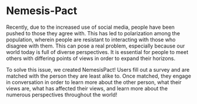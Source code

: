# Nemesis-Pact
Recently, due to the increased use of social media, people have been pushed to those they agree with. This has led to polarization among the population, wherein people are resistant to interacting with those who disagree with them. This can pose a real problem, especially because our world today is full of diverse perspectives. It is essential for people to meet others with differing points of views in order to expand their horizons. 

To solve this issue, we created NemesisPact! Users fill out a survey and are matched with the person they are least alike to. Once matched, they engage in conversation in order to learn more about the other person, what their views are, what has affected their views, and learn more about the numerous perspectives throughout the world!